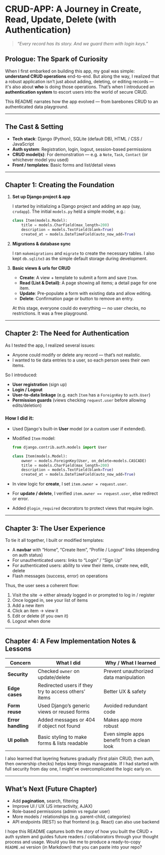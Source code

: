 # CRUD-APP: A Journey in Create, Read, Update, Delete (with Authentication)

> *“Every record has its story. And we guard them with login keys.”*

## Prologue: The Spark of Curiosity

When I first embarked on building this app, my goal was simple: **understand CRUD operations** end-to-end. But along the way, I realized that a robust application isn’t just about adding, deleting, or editing records — it's also about **who** is doing those operations. That’s when I introduced an **authentication system** to escort users into the world of secure CRUD.

This README narrates how the app evolved — from barebones CRUD to an authenticated data playground.

---

## The Cast & Setting

* **Tech stack**: Django (Python), SQLite (default DB), HTML / CSS / JavaScript
* **Auth system**: Registration, login, logout, session-based permissions
* **CRUD model(s)**: For demonstration — e.g. a `Note`, `Task`, `Contact` (or whichever model you used)
* **Front / templates**: Basic forms and list/detail views

---

## Chapter 1: Creating the Foundation

1. **Set up Django project & app**

   I started by initializing a Django project and adding an app (say, `crudapp`). The initial `models.py` held a simple model, e.g.:

   ```python
   class Item(models.Model):
       title = models.CharField(max_length=200)
       description = models.TextField(blank=True)
       created_at = models.DateTimeField(auto_now_add=True)
   ```

2. **Migrations & database sync**

   I ran `makemigrations` and `migrate` to create the necessary tables.
   I also kept `db.sqlite3` as the simple default storage during development.

3. **Basic views & urls for CRUD**

   * **Create**: A view + template to submit a form and save `Item`.
   * **Read (List & Detail)**: A page showing all items; a detail page for one item.
   * **Update**: Pre-populate a form with existing data and allow editing.
   * **Delete**: Confirmation page or button to remove an entry.

   At this stage, everyone could do everything — no user checks, no restrictions. It was a free playground.

---

## Chapter 2: The Need for Authentication

As I tested the app, I realized several issues:

* Anyone could modify or delete any record — that’s not realistic.
* I wanted to tie data entries to a user, so each person sees their own items.

So I introduced:

* **User registration** (sign up)
* **Login / Logout**
* **User-to-data linkage** (e.g. each `Item` has a `ForeignKey` to `auth.User`)
* **Permission guards** (views checking `request.user` before allowing edits/deletion)

### How I did it:

* Used Django's built-in **User** model (or a custom user if extended).

* Modified `Item` model:

  ```python
  from django.contrib.auth.models import User

  class Item(models.Model):
      owner = models.ForeignKey(User, on_delete=models.CASCADE)
      title = models.CharField(max_length=200)
      description = models.TextField(blank=True)
      created_at = models.DateTimeField(auto_now_add=True)
  ```

* In view logic for **create**, I set `item.owner = request.user`.

* For **update / delete**, I verified `item.owner == request.user`, else redirect or error.

* Added `@login_required` decorators to protect views that require login.

---

## Chapter 3: The User Experience

To tie it all together, I built or modified templates:

* A **navbar** with “Home”, “Create Item”, “Profile / Logout” links (depending on auth status)
* For unauthenticated users: links to “Login” / “Sign Up”
* For authenticated users: ability to view their items, create new, edit, delete
* Flash messages (success, error) on operations

Thus, the user sees a coherent flow:

1. Visit the site → either already logged in or prompted to log in / register
2. Once logged in, see your list of items
3. Add a new item
4. Click an item → view it
5. Edit or delete (if you own it)
6. Logout when done

---

## Chapter 4: A Few Implementation Notes & Lessons

| Concern            | What I did                                           | Why / What I learned                       |
| ------------------ | ---------------------------------------------------- | ------------------------------------------ |
| **Security**       | Checked `owner` on update/delete                     | Prevent unauthorized data manipulation     |
| **Edge cases**     | Redirected users if they try to access others’ items | Better UX & safety                         |
| **Form reuse**     | Used Django’s generic views or reused forms          | Avoided redundant code                     |
| **Error handling** | Added messages or 404 if object not found            | Makes app more robust                      |
| **UI polish**      | Basic styling to make forms & lists readable         | Even simple apps benefit from a clean look |

I also learned that layering features gradually (first plain CRUD, then auth, then ownership checks) helps keep things manageable. If I had started with full security from day one, I might’ve overcomplicated the logic early on.

---

## What’s Next (Future Chapter)

* Add **pagination**, search, filtering
* Improve UI / UX (JS interactivity, AJAX)
* Role-based permissions (admin vs regular user)
* More models / relationships (e.g. parent-child, categories)
* API endpoints (REST) so that frontend (e.g. React) can also use backend


I hope this README captures both the *story* of how you built the CRUD + auth system and guides future readers / collaborators through your thought process and usage. Would you like me to produce a ready-to-copy `README.md` version (in Markdown) that you can paste into your repo?
